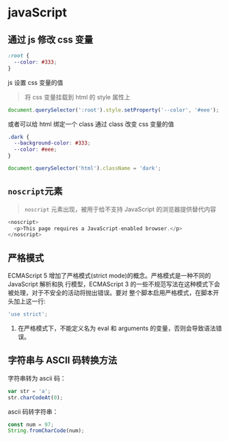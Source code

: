# javaScript

## 通过 js 修改 css 变量

```css
:root {
  --color: #333;
}
```

js 设置 css 变量的值

> 将 css 变量挂载到 html 的 style 属性上

```js
document.querySelector(':root').style.setProperty('--color', '#eee');
```

或者可以给 html 绑定一个 class 通过 class 改变 css 变量的值

```css
.dark {
  --background-color: #333;
  --color: #eee;
}
```

```js
document.querySelector('html').className = 'dark';
```

## `noscript`元素

> `noscript` 元素出现，被用于给不支持 JavaScript 的浏览器提供替代内容

```js
<noscript>
  <p>This page requires a JavaScript-enabled browser.</p>
</noscript>
```

## 严格模式

ECMAScript 5 增加了严格模式(strict mode)的概念。严格模式是一种不同的 JavaScript 解析和执 行模型，ECMAScript 3 的一些不规范写法在这种模式下会被处理，对于不安全的活动将抛出错误。要对 整个脚本启用严格模式，在脚本开头加上这一行:

```js
'use strict';
```

1. 在严格模式下，不能定义名为 eval 和 arguments 的变量，否则会导致语法错误。

## 字符串与 ASCII 码转换方法

字符串转为 ascii 码：

```js
var str = 'a';
str.charCodeAt(0);
```

ascii 码转字符串：

```js
const num = 97;
String.fromCharCode(num);
```

